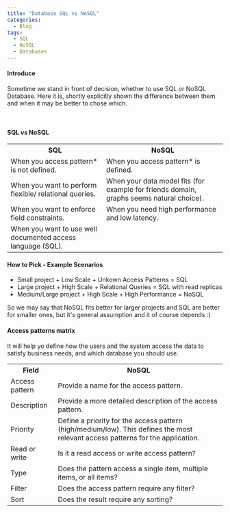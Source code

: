 ```yaml
---
title: "Database SQL vs NoSQL"
categories:
  - Blog
tags:
  - SQL
  - NoSQL
  - Databases
---
```


#### Introduce

Sometime we stand in front of decision, whether to use SQL or NoSQL Database. 
Here it is, shortly explicitly shown the difference between them and when it may be better to chose which.

<br>

#### SQL vs NoSQL


 <table style="width:100%">
  <tr>
    <th>SQL</th>
    <th>NoSQL</th>
  </tr>
  <tr>
    <td>When you access pattern* is not defined.</td>
    <td>When you access pattern* is defined.</td>
  </tr>
  <tr>
    <td>When you want to perform flexible/ relational queries.</td>
    <td>When your data model fits (for example for friends domain, graphs seems natural choice).</td>
  </tr>
  <tr>
    <td>When you want to enforce field constraints.</td>
    <td>When you need high performance and low latency.</td>
  </tr>  
  <tr>
    <td>When you want to use well documented access language (SQL).</td>
    <td></td>
   </tr>
</table> 


#### How to Pick - Example Scenarios 

*  Small project  +  Low Scale  +  Unkown Access Patterns  =  SQL
*  Large project  +  High Scale  +  Relational Queries   =   SQL with read replicas
*  Medium/Large project  +  High Scale  +  High Performance  =   NoSQL


So we may say that NoSQL fits better for larger projects and SQL are better for smaller ones, but it's general assumption and it of course depends :)



####  Access patterns matrix

It will help yo define how the users and the system access the data to satisfy business needs, and which database you should use.

 <table style="width:100%">
  <tr>
    <th>Field</th>
    <th>NoSQL</th>
  </tr>
  <tr>
    <td>Access pattern</td>
    <td>Provide a name for the access pattern.</td>
  </tr>
  <tr>
    <td>Description</td>
    <td>Provide a more detailed description of the access pattern.</td>
  </tr>
  <tr>
    <td>Priority</td>
    <td>Define a priority for the access pattern (high/medium/low). This defines the most relevant access patterns for the application.</td>
  </tr>  
  <tr>
    <td>Read or write</td>
    <td>Is it a read access or write access pattern?</td>
   </tr>
   <tr>
    <td>Type</td>
    <td>Does the pattern access a single item, multiple items, or all items?</td>
   </tr>
   <tr>
    <td>Filter</td>
    <td>Does the access pattern require any filter?</td>
   </tr>
      <tr>
       <td>Sort</td>
       <td>Does the result require any sorting?</td>
      </tr>
</table> 





